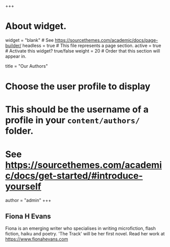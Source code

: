 +++
# About widget.
widget = "blank"  # See https://sourcethemes.com/academic/docs/page-builder/
headless = true  # This file represents a page section.
active = true  # Activate this widget? true/false
weight = 20  # Order that this section will appear in.

title = "Our Authors"

# Choose the user profile to display
# This should be the username of a profile in your `content/authors/` folder.
# See https://sourcethemes.com/academic/docs/get-started/#introduce-yourself
author = "admin"
+++

## Fiona H Evans

Fiona is an emerging writer who specialises in writing microfiction, flash fiction, haiku and poetry. 'The Track' will be her first novel. Read her work at  <a href="https://www.fionahevans.com"> https://www.fionahevans.com</a>
